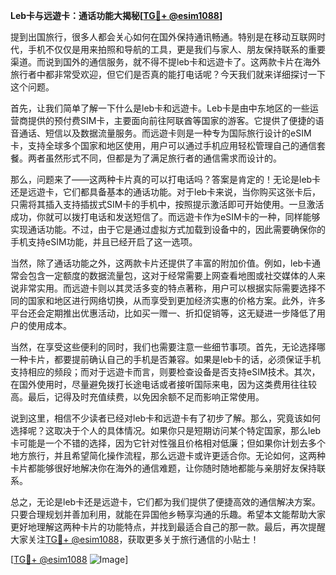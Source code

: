 **Leb卡与远遊卡：通话功能大揭秘[[TG💪+ @esim1088](https://t.me/s/esim1088)]**

提到出国旅行，很多人都会关心如何在国外保持通讯畅通。特别是在移动互联网时代，手机不仅仅是用来拍照和导航的工具，更是我们与家人、朋友保持联系的重要渠道。而说到国外的通信服务，就不得不提leb卡和远遊卡了。这两款卡片在海外旅行者中都非常受欢迎，但它们是否真的能打电话呢？今天我们就来详细探讨一下这个问题。

首先，让我们简单了解一下什么是leb卡和远遊卡。Leb卡是由中东地区的一些运营商提供的预付费SIM卡，主要面向前往阿联酋等国家的游客。它提供了便捷的语音通话、短信以及数据流量服务。而远遊卡则是一种专为国际旅行设计的eSIM卡，支持全球多个国家和地区使用，用户可以通过手机应用轻松管理自己的通信套餐。两者虽然形式不同，但都是为了满足旅行者的通信需求而设计的。

那么，问题来了——这两种卡片真的可以打电话吗？答案是肯定的！无论是leb卡还是远遊卡，它们都具备基本的通话功能。对于leb卡来说，当你购买这张卡后，只需将其插入支持插拔式SIM卡的手机中，按照提示激活即可开始使用。一旦激活成功，你就可以拨打电话和发送短信了。而远遊卡作为eSIM卡的一种，同样能够实现通话功能。不过，由于它是通过虚拟方式加载到设备中的，因此需要确保你的手机支持eSIM功能，并且已经开启了这一选项。

当然，除了通话功能之外，这两款卡片还提供了丰富的附加价值。例如，leb卡通常会包含一定额度的数据流量包，这对于经常需要上网查看地图或社交媒体的人来说非常实用。而远遊卡则以其灵活多变的特点著称，用户可以根据实际需要选择不同的国家和地区进行网络切换，从而享受到更加经济实惠的价格方案。此外，许多平台还会定期推出优惠活动，比如买一赠一、折扣促销等，这无疑进一步降低了用户的使用成本。

当然，在享受这些便利的同时，我们也需要注意一些细节事项。首先，无论选择哪一种卡片，都要提前确认自己的手机是否兼容。如果是leb卡的话，必须保证手机支持相应的频段；而对于远遊卡而言，则要检查设备是否支持eSIM技术。其次，在国外使用时，尽量避免拨打长途电话或者接听国际来电，因为这类费用往往较高。最后，记得及时充值续费，以免因余额不足而影响正常使用。

说到这里，相信不少读者已经对leb卡和远遊卡有了初步了解。那么，究竟该如何选择呢？这取决于个人的具体情况。如果你只是短期访问某个特定国家，那么leb卡可能是一个不错的选择，因为它针对性强且价格相对低廉；但如果你计划去多个地方旅行，并且希望简化操作流程，那么远遊卡或许更适合你。无论如何，这两种卡片都能够很好地解决你在海外的通信难题，让你随时随地都能与亲朋好友保持联系。

总之，无论是leb卡还是远遊卡，它们都为我们提供了便捷高效的通信解决方案。只要合理规划并善加利用，就能在异国他乡畅享沟通的乐趣。希望本文能帮助大家更好地理解这两种卡片的功能特点，并找到最适合自己的那一款。最后，再次提醒大家关注[TG💪+ @esim1088](https://t.me/s/esim1088)，获取更多关于旅行通信的小贴士！

[[TG💪+ @esim1088](https://t.me/s/esim1088) ![Image](https://i.postimg.cc/4NQfJmqS/Snipaste-2025-05-13-00-14-12.png)]